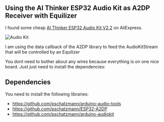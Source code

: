 ## Using the AI Thinker ESP32 Audio Kit as A2DP Receiver with Equilizer

I found some cheap [AI Thinker ESP32 Audio Kit V2.2](https://docs.ai-thinker.com/en/esp32-audio-kit) on AliExpress.

<img src="https://pschatzmann.github.io/Resources/img/audio-toolkit.png" alt="Audio Kit" />

I am using the data callback of the A2DP library to feed the AudioKitStream that will be controlled by an Equilizer

You dont need to bother about any wires because everything is on one nice board. Just just need to install the dependencies:

## Dependencies

You need to install the following libraries:

- https://github.com/pschatzmann/arduino-audio-tools
- https://github.com/pschatzmann/ESP32-A2DP
- https://github.com/pschatzmann/arduino-audiokit
